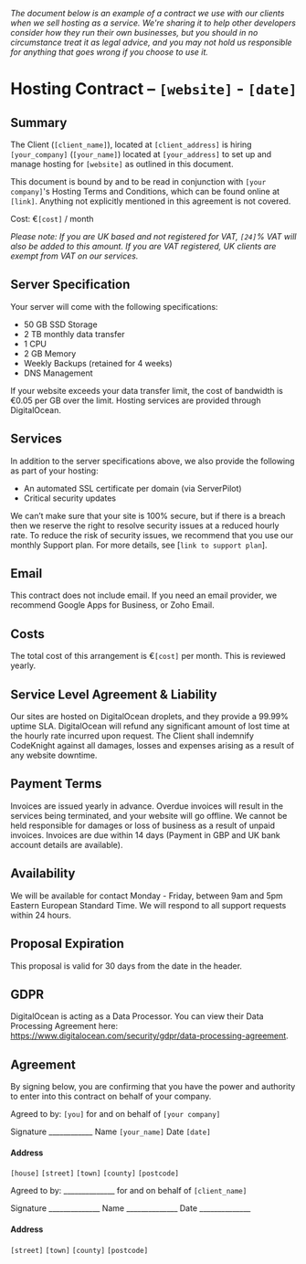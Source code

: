_The document below is an example of a contract we use with our clients when we sell hosting as a service. We're sharing it to help other developers consider how they run their own businesses, but you should in no circumstance treat it as legal advice, and you may not hold us responsible for anything that goes wrong if you choose to use it._

# Hosting Contract – `[website]` - `[date]`

## Summary
The Client (`[client_name]`), located at `[client_address]` is hiring `[your_company]` (`[your_name]`) located at `[your_address]` to set up and manage hosting for `[website]` as outlined in this document.

This document is bound by and to be read in conjunction with `[your company]`'s Hosting Terms and Conditions, which can be found online at `[link]`. Anything not explicitly mentioned in this agreement is not covered.

Cost: €`[cost]` / month

_Please note: If you are UK based and not registered for VAT, `[24]`% VAT will also be added to this amount. If you are VAT registered, UK clients are exempt from VAT on our services._

## Server Specification
Your server will come with the following specifications:
*	50 GB SSD Storage
*	2 TB monthly data transfer
*	1 CPU
*	2 GB Memory
*	Weekly Backups (retained for 4 weeks)
*	DNS Management

If your website exceeds your data transfer limit, the cost of bandwidth is €0.05 per GB over the limit. Hosting services are provided through DigitalOcean.

## Services
In addition to the server specifications above, we also provide the following as part of your hosting:

*	An automated SSL certificate per domain (via ServerPilot)
*	Critical security updates

We can’t make sure that your site is 100% secure, but if there is a breach then we reserve the right to resolve security issues at a reduced hourly rate. To reduce the risk of security issues, we recommend that you use our monthly Support plan. For more details, see [`link to support plan`].

## Email
This contract does not include email. If you need an email provider, we recommend Google Apps for Business, or Zoho Email.

## Costs
The total cost of this arrangement is €`[cost]` per month. This is reviewed yearly.

## Service Level Agreement & Liability
Our sites are hosted on DigitalOcean droplets, and they provide a 99.99% uptime SLA. DigitalOcean will refund any significant amount of lost time at the hourly rate incurred upon request. The Client shall indemnify CodeKnight against all damages, losses and expenses arising as a result of any website downtime.

## Payment Terms
Invoices are issued yearly in advance. Overdue invoices will result in the services being terminated, and your website will go offline. We cannot be held responsible for damages or loss of business as a result of unpaid invoices. Invoices are due within 14 days (Payment in GBP and UK bank account details are available).

## Availability
We will be available for contact Monday - Friday, between 9am and 5pm Eastern European Standard Time. We will respond to all support requests within 24 hours.

## Proposal Expiration
This proposal is valid for 30 days from the date in the header.

## GDPR
DigitalOcean is acting as a Data Processor. You can view their Data Processing Agreement here: https://www.digitalocean.com/security/gdpr/data-processing-agreement.


## Agreement
By signing below, you are confirming that you have the power and authority to enter into this contract on behalf of your company.

Agreed to by: `[you]` for and on behalf of `[your company]`

Signature ____________
Name `[your_name]`
Date `[date]`

#### Address
`[house]`
`[street]`
`[town]`
`[county]`
`[postcode]`

Agreed to by: ______________ for and on behalf of `[client_name]`

Signature ______________
Name ______________
Date ______________

#### Address
`[street]`
`[town]`
`[county]`
`[postcode]`
